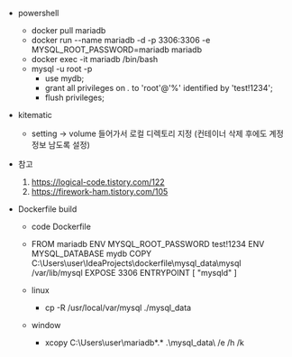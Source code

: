 * powershell 
    * docker pull mariadb
    * docker run --name mariadb -d -p 3306:3306 -e MYSQL_ROOT_PASSWORD=mariadb mariadb
    * docker exec -it mariadb /bin/bash
    * mysql -u root -p
        * use mydb;
        * grant all privileges on *.* to 'root'@'%' identified by 'test!1234';
        * flush privileges;


* kitematic
    * setting -> volume 들어가서 로컬 디렉토리 지정 (컨테이너 삭제 후에도 계정 정보 남도록 설정)


* 참고 
    1. https://logical-code.tistory.com/122
    2. https://firework-ham.tistory.com/105


* Dockerfile build
    - code Dockerfile

    - FROM mariadb
      ENV MYSQL_ROOT_PASSWORD test!1234
      ENV MYSQL_DATABASE mydb
      COPY C:\Users\user\IdeaProjects\dockerfile\mysql_data\mysql /var/lib/mysql 
      EXPOSE 3306
      ENTRYPOINT [ "mysqld" ]

    - linux
        - cp -R /usr/local/var/mysql ./mysql_data
    - window
        - xcopy C:\Users\user\mariadb\*.* .\mysql_data\ /e /h /k


